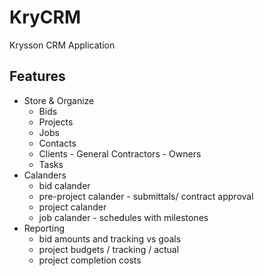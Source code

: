 # KryCRM
Krysson CRM Application 

## Features 
- Store & Organize 
    - Bids
    - Projects
    - Jobs
    - Contacts
    - Clients - General Contractors - Owners
    - Tasks
- Calanders 
   - bid calander
   - pre-project calander - submittals/ contract approval
   - project calander
   - job calander - schedules with milestones
- Reporting
    - bid amounts and tracking vs goals
    - project budgets / tracking / actual 
    - project completion costs 

